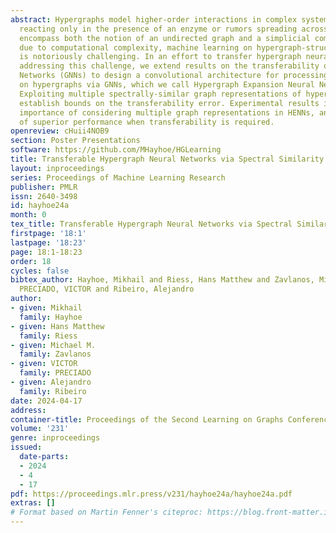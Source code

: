 ```yaml
---
abstract: Hypergraphs model higher-order interactions in complex systems, e.g., chemicals
  reacting only in the presence of an enzyme or rumors spreading across groups, and
  encompass both the notion of an undirected graph and a simplicial complex. Nonetheless,
  due to computational complexity, machine learning on hypergraph-structured data
  is notoriously challenging. In an effort to transfer hypergraph neural network models,
  addressing this challenge, we extend results on the transferability of Graph Neural
  Networks (GNNs) to design a convolutional architecture for processing signals supported
  on hypergraphs via GNNs, which we call Hypergraph Expansion Neural Networks (HENNs).
  Exploiting multiple spectrally-similar graph representations of hypergraphs, we
  establish bounds on the transferability error. Experimental results illustrate the
  importance of considering multiple graph representations in HENNs, and show promise
  of superior performance when transferability is required.
openreview: cHuii4NOB9
section: Poster Presentations
software: https://github.com/MHayhoe/HGLearning
title: Transferable Hypergraph Neural Networks via Spectral Similarity
layout: inproceedings
series: Proceedings of Machine Learning Research
publisher: PMLR
issn: 2640-3498
id: hayhoe24a
month: 0
tex_title: Transferable Hypergraph Neural Networks via Spectral Similarity
firstpage: '18:1'
lastpage: '18:23'
page: 18:1-18:23
order: 18
cycles: false
bibtex_author: Hayhoe, Mikhail and Riess, Hans Matthew and Zavlanos, Michael M. and
  PRECIADO, VICTOR and Ribeiro, Alejandro
author:
- given: Mikhail
  family: Hayhoe
- given: Hans Matthew
  family: Riess
- given: Michael M.
  family: Zavlanos
- given: VICTOR
  family: PRECIADO
- given: Alejandro
  family: Ribeiro
date: 2024-04-17
address:
container-title: Proceedings of the Second Learning on Graphs Conference
volume: '231'
genre: inproceedings
issued:
  date-parts:
  - 2024
  - 4
  - 17
pdf: https://proceedings.mlr.press/v231/hayhoe24a/hayhoe24a.pdf
extras: []
# Format based on Martin Fenner's citeproc: https://blog.front-matter.io/posts/citeproc-yaml-for-bibliographies/
---
```

